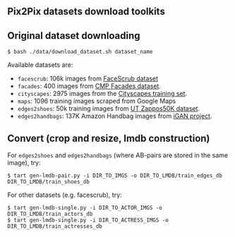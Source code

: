 Pix2Pix datasets download toolkits
----------------------------------

## Original dataset downloading

    $ bash ./data/download_dataset.sh dataset_name

Available datasets are:

- `facescrub`: 106k images from [FaceScrub dataset](http://vintage.winklerbros.net/facescrub.html)
- `facades`: 400 images from [CMP Facades dataset](http://cmp.felk.cvut.cz/~tylecr1/facade/).
- `cityscapes`: 2975 images from the [Cityscapes training set](https://www.cityscapes-dataset.com/).
- `maps`: 1096 training images scraped from Google Maps
- `edges2shoes`: 50k training images from [UT Zappos50K
  dataset](http://vision.cs.utexas.edu/projects/finegrained/utzap50k/).
- `edges2handbags`: 137K Amazon Handbag images from [iGAN project](https://github.com/junyanz/iGAN).

## Convert (crop and resize, lmdb construction)

For `edges2shoes` and `edges2handbags` (where AB-pairs are stored in the same image), try:

    $ tart gen-lmdb-pair.py -i DIR_TO_IMGS -o DIR_TO_LMDB/train_edges_db DIR_TO_LMDB/train_shoes_db

For other datasets (e.g. facescrub), try:

    $ tart gen-lmdb-single.py -i DIR_TO_ACTOR_IMGS -o DIR_TO_LMDB/train_actors_db
    $ tart gen-lmdb-single.py -i DIR_TO_ACTRESS_IMGS -o DIR_TO_LMDB/train_actresses_db
